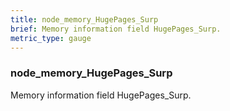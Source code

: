 ```yaml
---
title: node_memory_HugePages_Surp
brief: Memory information field HugePages_Surp.
metric_type: gauge
---
```

### node_memory_HugePages_Surp

Memory information field HugePages_Surp.